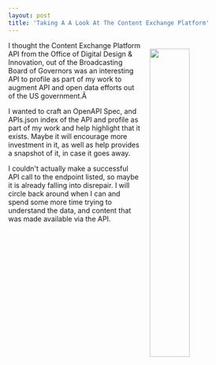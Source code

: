 ```yaml
---
layout: post
title: 'Taking A A Look At The Content Exchange Platform'
---
```

<img src="http://kinlane-productions.s3.amazonaws.com/api_evangelist_site/blog/oddi_logo.png" width="40%" align="right" style="padding: 15px;" /><p>I thought the Content Exchange Platform API from the Office of Digital Design & Innovation, out of the Broadcasting Board of Governors was an interesting API to profile as part of my work to augment API and open data efforts out of the US government.Â </p>
<p>I wanted to craft an OpenAPI Spec, and APIs.json index of the API and profile as part of my work and help highlight that it exists. Maybe it will encourage more investment in it, as well as help provides a snapshot of it, in case it goes away.</p>
<p>I couldn't actually make a successful API call to the endpoint listed, so maybe it is already falling into disrepair. I will circle back around when I can and spend some more time trying to understand the data, and content that was made available via the API.</p>